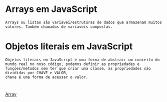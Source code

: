 # Arrays em JavaScript
    Arrays ou listas são variavei/estruturas de dados que armazenam muitos valores. Também chamados de variaveis compostas.
 
# Objetos literais em JavaScript
    Objetos literais em JavaScript é uma forma de abstrair um conceito do mundo real no noso código, podemos definir as propriedades e funções/métodos sem ter que criar uma classe, as propriedades são divididas por CHAVE e VALOR,
    chave é uma forma de acessar o valor.

#
[Array](https://developer.mozilla.org/pt-BR/docs/Web/JavaScript/Reference;Global_Objects/Array)    


